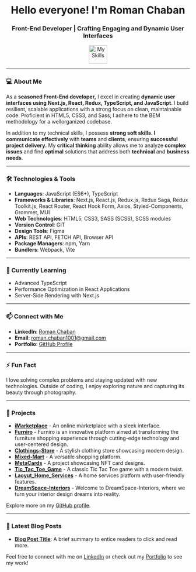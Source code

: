 <h1 align="center">Hello everyone! I'm Roman Chaban</h1>
<h3 align="center">Front-End Developer | Crafting Engaging and Dynamic User Interfaces</h3>

<p align="center">
  <img style='width: 50' src="https://skillicons.dev/icons?i=html,css,js,git,sass,next,react,typescript,redux,npm,yarn,webpack,vite,figma,styledcomponents,materialui,postman,vscode" alt="My Skills" />
</p>

---

### 💻 About Me
As a <strong>seasoned Front-End developer,</strong> I excel in creating <strong>dynamic user interfaces using Next.js, React,
Redux, TypeScript, and JavaScript</strong>. I build resilient, scalable applications with a strong focus on clean,
maintainable code. Proficient in HTML5, CSS3, and Sass, I adhere to the BEM methodology for a wellorganized codebase.

In addition to my technical skills, I possess <strong>strong soft skills</strong>. <strong>I communicate effectively</strong> with <strong>teams</strong> and
<strong>clients</strong>, ensuring <strong>successful project delivery.</strong> My <strong>critical thinking</strong> ability allows me to analyze <strong>complex
issues</strong> and find <strong>optimal</strong> solutions that address both <strong>technical</strong> and <strong>business needs</strong>.

---

### 🛠️ Technologies & Tools
- **Languages**: JavaScript (ES6+), TypeScript
- **Frameworks & Libraries**: Next.js, React.js, Redux.js, Redux Saga, Redux Toolkit.js, React Router, React Hook Form, Axios, Styled-Components, Grommet, MUI
- **Web Technologies**: HTML5, CSS3, SASS (SCSS), SCSS modules
- **Version Control**: GIT
- **Design Tools**: Figma
- **APIs**: REST API, FETCH API, Browser API
- **Package Managers**: npm, Yarn
- **Bundlers**: Webpack, Vite

---

### 🌱 Currently Learning
- Advanced TypeScript
- Performance Optimization in React Applications
- Server-Side Rendering with Next.js

---

### 📫 Connect with Me
- **LinkedIn**: [Roman Chaban](https://www.linkedin.com/in/chaban1001/)
- **Email**: [roman.chaban1001@gmail.com](mailto:roman.chaban1001@gmail.com)
- **Portfolio**: [GitHub Profile](https://github.com/roman-chaban?tab=repositories)

---

### ⚡ Fun Fact
I love solving complex problems and staying updated with new technologies. Outside of coding, I enjoy exploring nature and capturing its beauty through photography.

---

### 🚀 Projects
- **[iMarketplace](https://roman-chaban.github.io/iMarketplace/)** - An online marketplace with a sleek interface.
- **[Furniro](https://furniro-wheat.vercel.app/)** - Furniro is an innovative platform aimed at transforming the furniture shopping experience through cutting-edge technology and user-centered design.
- **[Clothings-Store](https://clothing-store-tau-drab.vercel.app/)** - A stylish clothing store showcasing modern design.
- **[Mixed-Mart](https://tech-wave-one.vercel.app/)** - A versatile shopping platform.
- **[MetaCards](https://nft-project-rosy.vercel.app/)** - A project showcasing NFT card designs.
- **[Tic_Tac_Toe_Game](https://roman-chaban.github.io/Tic_Tac_Toe_Game/)** - A classic Tic Tac Toe game with a modern twist.
- **[Laoyut_Home_Services](https://roman-chaban.github.io/Layot-Home-Services/)** - A home services platform with user-friendly features.
- **[DreamSpace-Interiors](https://dream-space-interiors.vercel.app/)** - Welcome to DreamSpace-Interiors, where we turn your interior design dreams into reality.
  
Explore more on my [GitHub profile](https://github.com/roman-chaban?tab=repositories).

---

### 📝 Latest Blog Posts
- **[Blog Post Title](https://github.com/roman-chaban?tab=repositories)**: A brief summary to entice readers to click and read more.

Feel free to connect with me on [LinkedIn](https://www.linkedin.com/in/chaban1001/) or check out my [Portfolio](https://github.com/roman-chaban?tab=repositories) to see my work!
